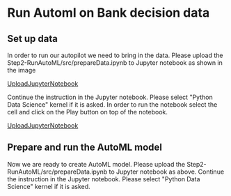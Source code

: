 # Run Automl on Bank decision data

## Set up data

In order to run our autopilot we need to bring in the data. Please upload the Step2-RunAutoML/src/prepareData.ipynb to Jupyter notebook as shown in the image 

[UploadJupyterNotebook](!images/UploadJupiterNotebook.png)

Continue the instruction in the Jupyter notebook. Please select "Python Data Science" kernel if it is asked. In order to run the notebook select the cell and click on the Play button on top of the notebook. 

[UploadJupyterNotebook](!images/RunJupyter.png)

## Prepare and run the AutoML model

Now we are ready to create AutoML model. Please upload the Step2-RunAutoML/src/prepareData.ipynb to Jupyter notebook as above. Continue the instruction in the Jupyter notebook. Please select "Python Data Science" kernel if it is asked.